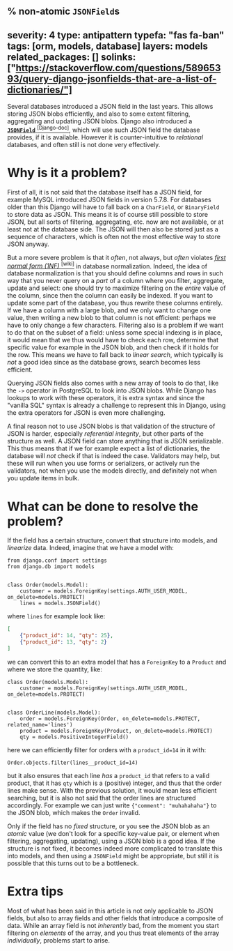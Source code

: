 % non-atomic `JSONField`s
---
severity: 4
type: antipattern
typefa: "fas fa-ban"
tags: [orm, models, database]
layers: models
related_packages: []
solinks: ["https://stackoverflow.com/questions/58965393/query-django-jsonfields-that-are-a-list-of-dictionaries/"]
---

Several databases introduced a JSON field in the last years. This allows storing JSON blobs efficiently, and also to some extent filtering, aggregating and updating JSON blobs. Django also introduced a [**`JSONField`**&nbsp;<sup>\[Django-doc\]</sup>](https://docs.djangoproject.com/en/stable/ref/models/fields/#django.db.models.JSONField), which will use such JSON field the database provides, if it is available. However it is counter-intuitive to *relational* databases, and often still is not done very effectively.

# Why is it a problem?

First of all, it is not said that the database itself has a JSON field, for example MySQL introduced JSON fields in version 5.7.8. For databases older than this Django will have to fall back on a `CharField`, or `BinaryField` to store data as JSON. This means it is of course still possible to store JSON, but all sorts of filtering, aggregating, etc. now are not available, or at least not at the database side. The JSON will then also be stored just as a sequence of characters, which is often not the most effective way to store JSON anyway.

But a more severe problem is that it *often*, not always, but *often* violates [*first normal form (1NF)*&nbsp;<sup>\[wiki\]</sup>](https://en.wikipedia.org/wiki/First_normal_form) in database normalization. Indeed, the idea of database normalization is that you should define columns and rows in such way that you never query on a *part* of a column where you filter, aggregate, update and select: one should try to maximize filtering on the *entire* value of the column, since then the column can easily be indexed. If you want to update some part of the database, you thus rewrite these columns entirely. If we have a column with a large blob, and we only want to change one value, then writing a new blob to that column is not efficient: perhaps we have to only change a few characters. Filtering also is a problem if we want to do that on the subset of a field: unless some special indexing is in place, it would mean that we thus would have to check each row, determine that specific value for example in the JSON blob, and then check if it holds for the row. This means we have to fall back to *linear search*, which typically is *not* a good idea since as the database grows, search becomes less efficient.

Querying JSON fields also comes with a new array of tools to do that, like the `->` operator in PostgreSQL to look into JSON blobs. While Django has lookups to work with these operators, it is extra syntax and since the "vanilla SQL" syntax is already a challenge to represent this in Django, using the extra operators for JSON is even more challenging.

A final reason not to use JSON blobs is that validation of the structure of JSON is harder, especially *referential integrity*, but other parts of the structure as well. A JSON field can store anything that is JSON serializable. This thus means that if we for example expect a list of dictionaries, the database will *not* check if that is indeed the case. Validators may help, but these will run when you use forms or serializers, or actively run the validators, not when you use the models directly, and definitely not when you update items in bulk.

# What can be done to resolve the problem?

If the field has a certain structure, convert that structure into models, and *linearize* data. Indeed, imagine that we have a model with:

```python3
from django.conf import settings
from django.db import models


class Order(models.Model):
    customer = models.ForeignKey(settings.AUTH_USER_MODEL, on_delete=models.PROTECT)
    lines = models.JSONField()
```

where `lines` for example look like:

```json
[
    {"product_id": 14, "qty": 25},
    {"product_id": 13, "qty": 2}
]
```

we can convert this to an extra model that has a `ForeignKey` to a `Product` and where we store the quantity, like:


```python3
class Order(models.Model):
    customer = models.ForeignKey(settings.AUTH_USER_MODEL, on_delete=models.PROTECT)


class OrderLine(models.Model):
    order = models.ForeignKey(Order, on_delete=models.PROTECT, related_name='lines')
    product = models.ForeignKey(Product, on_delete=models.PROTECT)
    qty = models.PositiveIntegerField()
```

here we can efficiently filter for orders with a `product_id=14` in it with:

```python3
Order.objects.filter(lines__product_id=14)
```

but it also ensures that each line *has* a `product_id` that refers to a valid product, that it has `qty` which is a (positive) integer, and thus that the order lines make sense. With the previous solution, it would mean less efficient searching, but it is also not said that the order lines are structured accordingly. For example we can just write `{"comment": "muhahahaha"}` to the JSON blob, which makes the `Order` invalid.

Only if the field has no *fixed* structure, or you see the JSON blob as an *atomic* value (we don't look for a specific key-value pair, or element when filtering, aggregating, updating), using a JSON blob is a good idea. If the structure is not fixed, it becomes indeed more complicated to translate this into models, and then using a `JSONField` might be appropriate, but still it is possible that this turns out to be a bottleneck.

# Extra tips

Most of what has been said in this article is not only applicable to JSON fields, but also to array fields and other fields that introduce a composite of data. While an array field is not *inherently* bad, from the moment you start filtering on *elements* of the array, and you thus treat elements of the array *individually*, problems start to arise.
